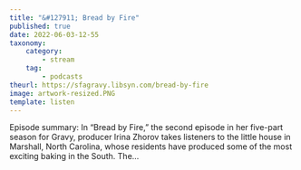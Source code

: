 ```yaml
---
title: "&#127911; Bread by Fire"
published: true
date: 2022-06-03-12-55
taxonomy:
    category:
        - stream
    tag:
        - podcasts
theurl: https://sfagravy.libsyn.com/bread-by-fire
image: artwork-resized.PNG
template: listen
---
```


Episode summary: In &ldquo;Bread by Fire,&rdquo; the second episode in her five-part season for Gravy, producer Irina Zhorov takes listeners to the little house in Marshall, North Carolina, whose residents have produced some of the most exciting baking in the South. The&hellip;
